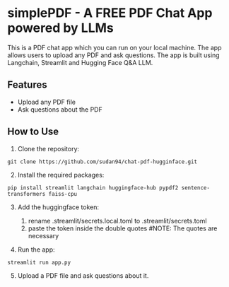 # simplePDF - A FREE PDF Chat App powered by LLMs

This is a PDF chat app which you can run on your local machine. The app allows users to upload any PDF and ask questions. The app is built using Langchain, Streamlit and Hugging Face Q&A LLM.

## Features
- Upload any PDF file
- Ask questions about the PDF

## How to Use
1. Clone the repository:
```
git clone https://github.com/sudan94/chat-pdf-hugginface.git
```
2. Install the required packages:
```
pip install streamlit langchain huggingface-hub pypdf2 sentence-transformers faiss-cpu
```
3. Add the huggingface token:
    1. rename .streamlit/secrets.local.toml to .streamlit/secrets.toml
    2. paste the token inside the double quotes
    #NOTE: The quotes are necessary

4. Run the app:
```
streamlit run app.py
```
5. Upload a PDF file and ask questions about it.
